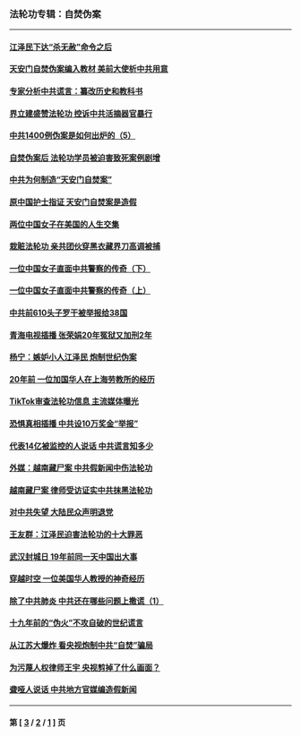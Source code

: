 ### 法轮功专辑：自焚伪案
---
#### [江泽民下达“杀无赦”命令之后](../../pages/nf5562/n13878084.md?05250430) 
#### [天安门自焚伪案编入教材 美前大使析中共用意](../../pages/nf5562/n13791932.md?05250430) 
#### [专家分析中共谎言：纂改历史和教科书](../../pages/nf5562/n13781542.md?05250430) 
#### [界立建盛赞法轮功 控诉中共活摘器官暴行](../../pages/nf5562/n13781971.md?05250430) 
#### [中共1400例伪案是如何出炉的（5）](../../pages/nf5562/n13226831.md?05250430) 
#### [自焚伪案后 法轮功学员被迫害致死案例剧增](../../pages/nf5562/n13190600.md?05250430) 
#### [中共为何制造“天安门自焚案”](../../pages/nf5562/n13183270.md?05250430) 
#### [原中国护士指证 天安门自焚案是造假](../../pages/nf5562/n13172289.md?05250430) 
#### [两位中国女子在美国的人生交集](../../pages/nf5562/n13156138.md?05250430) 
#### [栽赃法轮功 亲共团伙穿黑衣藏界刀高调被捕](../../pages/nf5562/n13073780.md?05250430) 
#### [一位中国女子直面中共警察的传奇（下）](../../pages/nf5562/n12989706.md?05250430) 
#### [一位中国女子直面中共警察的传奇（上）](../../pages/nf5562/n12985072.md?05250430) 
#### [中共前610头子罗干被举报给38国](../../pages/nf5562/n12975419.md?05250430) 
#### [青海电视插播 张荣娟20年冤狱又加刑2年](../../pages/nf5562/n12738166.md?05250430) 
#### [杨宁：嫉妒小人江泽民 炮制世纪伪案](../../pages/nf5562/n12724108.md?05250430) 
#### [20年前 一位加国华人在上海劳教所的经历](../../pages/nf5562/n12707932.md?05250430) 
#### [TikTok审查法轮功信息 主流媒体曝光](../../pages/nf5562/n12362336.md?05250430) 
#### [恐惧真相插播 中共设10万奖金“举报”](../../pages/nf5562/n12306396.md?05250430) 
#### [代表14亿被监控的人说话 中共谎言知多少](../../pages/nf5562/n12297484.md?05250430) 
#### [外媒：越南藏尸案 中共假新闻中伤法轮功](../../pages/nf5562/n12264411.md?05250430) 
#### [越南藏尸案 律师受访证实中共抹黑法轮功](../../pages/nf5562/n12261878.md?05250430) 
#### [对中共失望 大陆民众声明退党](../../pages/nf5562/n12187315.md?05250430) 
#### [王友群：江泽民迫害法轮功的十大罪恶](../../pages/nf5562/n12169074.md?05250430) 
#### [武汉封城日 19年前同一天中国出大事](../../pages/nf5562/n12150901.md?05250430) 
#### [穿越时空  一位美国华人教授的神奇经历](../../pages/nf5562/n12097460.md?05250430) 
#### [除了中共肺炎 中共还在哪些问题上撒谎（1）](../../pages/nf5562/n11955770.md?05250430) 
#### [十九年前的“伪火”不攻自破的世纪谎言](../../pages/nf5562/n11813238.md?05250430) 
#### [从江苏大爆炸 看央视炮制中共“自焚”骗局](../../pages/nf5562/n11140275.md?05250430) 
#### [为污蔑人权律师王宇 央视剪掉了什么画面？](../../pages/nf5562/n11130142.md?05250430) 
#### [聋哑人说话 中共地方官媒编造假新闻](../../pages/nf5562/n11006067.md?05250430) 

---
#### 第 [ [3](./3.md?05250430) / [2](./2.md?05250430) / [1](./1.md?05250430) ] 页
